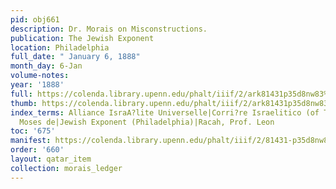 ```yaml
---
pid: obj661
description: Dr. Morais on Misconstructions.
publication: The Jewish Exponent
location: Philadelphia
full_date: " January 6, 1888"
month_day: 6-Jan
volume-notes:
year: '1888'
full: https://colenda.library.upenn.edu/phalt/iiif/2/ark81431p35d8nw83%2FSHA256E-s7190398--88425c721d9dc9eec71c8de329d1842fce4acf2fe187fec53f0ccceb279cc384.jpeg/full/3500,/0/default.jpg
thumb: https://colenda.library.upenn.edu/phalt/iiif/2/ark81431p35d8nw83%2FSHA256E-s7190398--88425c721d9dc9eec71c8de329d1842fce4acf2fe187fec53f0ccceb279cc384.jpeg/full/!200,200/0/default.jpg
index_terms: Alliance IsraA?lite Universelle|Corri?re Israelitico (of Trieste)|Hirsch,
  Moses de|Jewish Exponent (Philadelphia)|Racah, Prof. Leon
toc: '675'
manifest: https://colenda.library.upenn.edu/phalt/iiif/2/81431-p35d8nw83/manifest
order: '660'
layout: qatar_item
collection: morais_ledger
---
```

